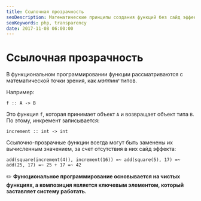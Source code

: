 ```yaml
---
title: Ссылочная прозрачность
seoDescription: Математические принципы создания функций без сайд эффекта
seoKeywords: php, transparency
date: 2017-11-08 06:00:00
---
```

# Ссылочная прозрачность

В функциональном программировании функции рассматриваются с математической точки зрения, как *мэппинг* типов.

Например:

`f :: A -> B`

Это функция `f`, которая принимает объект `А` и возвращает объект типа `B`. По этому, инкремент записывается:

`increment :: int -> int`

Ссылочно-прозрачные функции всегда могут быть заменены их вычисленным значением, за счет отсутствия в них сайд эффекта:

`add(square(increment(4)), increment(16)) =~ add(square(5), 17) =~ add(25, 17) =~ 25 + 17 =~ 42`

:pencil2: **Функциональное программирование основывается на чистых функциях, а композиция является ключевым элементом, который заставляет систему работать.**
